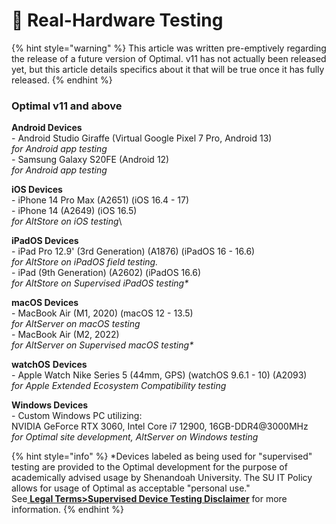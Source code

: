 # 📲 Real-Hardware Testing

{% hint style="warning" %}
This article was written pre-emptively regarding the release of a future version of Optimal. v11 has not actually been released yet, but this article details specifics about it that will be true once it has fully released.&#x20;
{% endhint %}

### Optimal v11 and above

**Android Devices**\
\- Android Studio Giraffe (Virtual Google Pixel 7 Pro, Android 13)\
_for Android app testing_\
_-_ Samsung Galaxy S20FE (Android 12)\
_for Android app testing_

**iOS Devices**\
\- iPhone 14 Pro Max (A2651) (iOS 16.4 - 17)\
\- iPhone 14 (A2649) (iOS 16.5)\
_for AltStore on iOS testing_\


**iPadOS Devices**\
\- iPad Pro 12.9' (3rd Generation) (A1876) (iPadOS 16 - 16.6)\
_for AltStore on iPadOS field testing._\
\- iPad (9th Generation) (A2602) (iPadOS 16.6)\
_for AltStore on Supervised iPadOS testing\*_

**macOS Devices**\
\- MacBook Air (M1, 2020) (macOS 12 - 13.5)\
_for AltServer on macOS testing_\
\- MacBook Air (M2, 2022)\
_for AltServer on Supervised macOS testing\*_

**watchOS** **Devices**\
\- Apple Watch Nike Series 5 (44mm, GPS) (watchOS 9.6.1 - 10) (A2093)\
_for Apple Extended Ecosystem Compatibility testing_

**Windows Devices**\
\- Custom Windows PC utilizing:\
NVIDIA GeForce RTX 3060, Intel Core i7 12900, 16GB-DDR4@3000MHz\
_for Optimal site development, AltServer on Windows testing_

{% hint style="info" %}
\*Devices labeled as being used for "supervised" testing are provided to the Optimal development for the purpose of academically advised usage by Shenandoah University. The SU IT Policy allows for usage of Optimal as acceptable "personal use."\
See[ **Legal Terms>Supervised Device Testing Disclaimer**](oor-legal-terms.md#supervised-device-testing-disclaimer) for more information.
{% endhint %}

